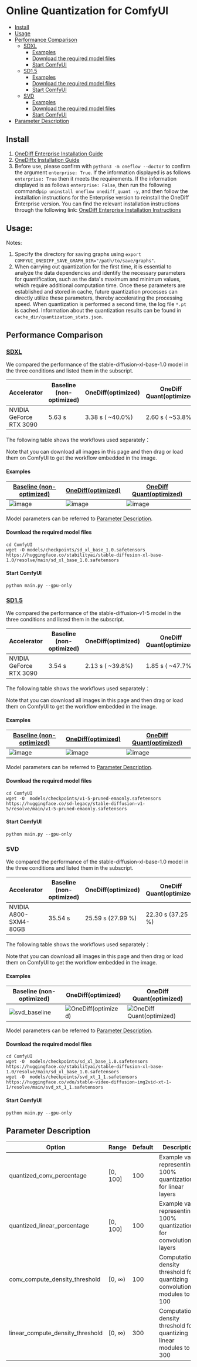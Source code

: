 # Online Quantization for ComfyUI

- [Install](#install)
- [Usage](#usage)
- [Performance Comparison](#performance-comparison)
  - [SDXL](#sdxl)
    - [Examples](#examples)
    - [Download the required model files](#download-the-required-model-files)
    - [Start ComfyUI](#start-comfyui)
  - [SD1.5](#sd15)
    - [Examples](#examples-1)
    - [Download the required model files](#download-the-required-model-files-1)
    - [Start ComfyUI](#start-comfyui-1)
  - [SVD](#svd)
    - [Examples](#examples-2)
    - [Download the required model files](#download-the-required-model-files-2)
    - [Start ComfyUI](#start-comfyui-2)
- [Parameter Description](#parameter-description)



## Install

1. [OneDiff Enterprise Installation Guide](https://github.com/siliconflow/onediff/blob/main/README_ENTERPRISE.md#install-onediff-enterprise)
2. [OneDiffx Installation Guide](https://github.com/siliconflow/onediff/tree/main/onediff_diffusers_extensions#install-and-setup)
3. Before use, please confirm with `python3 -m oneflow --doctor` to confirm the argument `enterprise: True`. If the information displayed is as follows `enterprise: True` then it meets the requirements. If the information displayed is as follows `enterprise: False`, then run the following command`pip uninstall oneflow onediff_quant -y`, and then follow the installation instructions for the Enterprise version to reinstall the OneDiff Enterprise version. You can find the relevant installation instructions through the following link: [OneDiff Enterprise Installation Instructions](https://github.com/siliconflow/onediff/blob/main/README_ENTERPRISE.md#install-onediff-enterprise)

## Usage:


Notes:

1. Specify the directory for saving graphs using `export COMFYUI_ONEDIFF_SAVE_GRAPH_DIR="/path/to/save/graphs"`.
2. When carrying out quantization for the first time, it is essential to analyze the data dependencies and identify the necessary parameters for quantification, such as the data's maximum and minimum values, which require additional computation time. Once these parameters are established and stored in cache, future quantization processes can directly utilize these parameters, thereby accelerating the processing speed. When quantization is performed a second time, the log file `*.pt` is cached. Information about the quantization results can be found in `cache_dir/quantization_stats.json`.

## Performance Comparison

### [SDXL](https://huggingface.co/stabilityai/stable-diffusion-xl-base-1.0)

We compared the performance of the stable-diffusion-xl-base-1.0 model in the three conditions and listed them in the subscript.

| Accelerator             | Baseline (non-optimized) | OneDiff(optimized) | OneDiff Quant(optimized) |
| ----------------------- | ------------------------ | ------------------ | ------------------------ |
| NVIDIA GeForce RTX 3090 | 5.63 s                   | 3.38 s ( ~40.0%)   | 2.60 s ( ~53.8%)         |

The following table shows the workflows used separately：

Note that you can download all images in this page and then drag or load them on ComfyUI to get the workflow embedded in the image.

#### Examples

| [Baseline (non-optimized)](../workflows/sdxl-baseline.json) | [OneDiff(optimized)](../workflows/sdxl-onediff.json) | [OneDiff Quant(optimized)](../workflows/sdxl-quant.json) |
| ------------------------ | ------------------ | ------------------------ |
|![image](../comfyui_workflow_images/sdxl-baseline.png)|![image](../comfyui_workflow_images/sdxl-onediff.png)|![image](../comfyui_workflow_images/sdxl-quant.png)|

Model parameters can be referred to [Parameter Description](#parameter-description).

#### Download the required model files


```
cd ComfyUI
wget -O models/checkpoints/sd_xl_base_1.0.safetensors https://huggingface.co/stabilityai/stable-diffusion-xl-base-1.0/resolve/main/sd_xl_base_1.0.safetensors
```



#### Start ComfyUI
```
python main.py --gpu-only
```





### [SD1.5](https://huggingface.co/stable-diffusion-v1-5/stable-diffusion-v1-5)

We compared the performance of the stable-diffusion-v1-5 model in the three conditions and listed them in the subscript.

| Accelerator             | Baseline (non-optimized) | OneDiff(optimized) | OneDiff Quant(optimized) |
| ----------------------- | ------------------------ | ------------------ | ------------------------ |
| NVIDIA GeForce RTX 3090 | 3.54 s                   | 2.13 s ( ~39.8%)   | 1.85 s ( ~47.7%)         |

The following table shows the workflows used separately：

Note that you can download all images in this page and then drag or load them on ComfyUI to get the workflow embedded in the image.

#### Examples

| [Baseline (non-optimized)](../workflows/sd15-baseline.json) | [OneDiff(optimized)](../workflows/sd15-onediff.json) | [OneDiff Quant(optimized)](../workflows/sd15-quant.json) |
| ------------------------ | ------------------ | ------------------------ |
|![image](../comfyui_workflow_images/sd15-baseline.png)|![image](../comfyui_workflow_images/sd15-onediff.png)|![image](../comfyui_workflow_images/sd15-quant.png)|

Model parameters can be referred to [Parameter Description](#parameter-description).

#### Download the required model files



```
cd ComfyUI
wget -O  models/checkpoints/v1-5-pruned-emaonly.safetensors https://huggingface.co/sd-legacy/stable-diffusion-v1-5/resolve/main/v1-5-pruned-emaonly.safetensors
```



#### Start ComfyUI
```
python main.py --gpu-only
```



### SVD

We compared the performance of the stable-diffusion-xl-base-1.0 model in the three conditions and listed them in the subscript.

| Accelerator             | Baseline (non-optimized) | OneDiff(optimized) | OneDiff Quant(optimized) |
| ----------------------- | ------------------------ | ------------------ | ------------------------ |
| NVIDIA A800-SXM4-80GB   | 35.54 s                  | 25.59 s (27.99 %)  | 22.30 s (37.25 %)        |


The following table shows the workflows used separately：

Note that you can download all images in this page and then drag or load them on ComfyUI to get the workflow embedded in the image.


#### Examples

| Baseline (non-optimized) | OneDiff(optimized) | OneDiff Quant(optimized) |
| ------------------------ | ------------------ | ------------------------ |
|![svd_baseline](https://github.com/siliconflow/onediff/assets/109639975/9c8871cf-088a-4606-8eae-e26994a08252)|![OneDiff(optimized)](https://github.com/siliconflow/onediff/assets/109639975/c8677c18-0d42-4ec0-8b1b-cb84e4c5aed9)|![OneDiff Quant(optimized)](https://github.com/siliconflow/onediff/assets/109639975/da8ff2d8-579e-42a5-b0db-390d20100889)|

Model parameters can be referred to [Parameter Description](#parameter-description).

#### Download the required model files



```
cd ComfyUI
wget -O  models/checkpoints/sd_xl_base_1.0.safetensors https://huggingface.co/stabilityai/stable-diffusion-xl-base-1.0/resolve/main/sd_xl_base_1.0.safetensors
wget -O  models/checkpoints/svd_xt_1_1.safetensors https://huggingface.co/vdo/stable-video-diffusion-img2vid-xt-1-1/resolve/main/svd_xt_1_1.safetensors
```



#### Start ComfyUI
```
python main.py --gpu-only
```

## Parameter Description
| Option                                 | Range  | Default | Description                                                                  |
| -------------------------------------- | ------ | ------- | ---------------------------------------------------------------------------- |
| quantized_conv_percentage                | [0, 100] | 100     |  Example value representing 100% quantization for linear layers     |
| quantized_linear_percentage           | [0, 100] | 100     | Example value representing 100% quantization for convolutional layers  |
| conv_compute_density_threshold    | [0, ∞) | 100     | Computational density threshold for quantizing convolutional modules to 100  |
| linear_compute_density_threshold  | [0, ∞) | 300     | Computational density threshold for quantizing linear modules to 300         |
